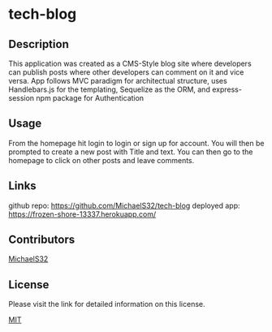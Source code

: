 # tech-blog

## Description
This application was created as a CMS-Style blog site where developers can publish posts where other developers can comment on it and vice versa. App follows MVC paradigm for architectual structure, uses Handlebars.js for the templating, Sequelize as the ORM, and express-session npm package for Authentication

## Usage
From the homepage hit login to login or sign up for account. You will then be prompted to create a new post with Title and text. You can then go to the homepage to click on other posts and leave comments.

## Links
github repo: https://github.com/MichaelS32/tech-blog
deployed app: https://frozen-shore-13337.herokuapp.com/

## Contributors
[MichaelS32](https://github.com/MichaelS32)

## License
Please visit the link for detailed information on this license.

  [MIT](https://www.mit.edu/~amini/LICENSE.md)